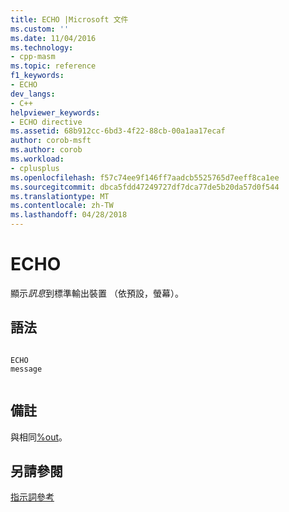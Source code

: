 ```yaml
---
title: ECHO |Microsoft 文件
ms.custom: ''
ms.date: 11/04/2016
ms.technology:
- cpp-masm
ms.topic: reference
f1_keywords:
- ECHO
dev_langs:
- C++
helpviewer_keywords:
- ECHO directive
ms.assetid: 68b912cc-6bd3-4f22-88cb-00a1aa17ecaf
author: corob-msft
ms.author: corob
ms.workload:
- cplusplus
ms.openlocfilehash: f57c74ee9f146ff7aadcb5525765d7eeff8ca1ee
ms.sourcegitcommit: dbca5fdd47249727df7dca77de5b20da57d0f544
ms.translationtype: MT
ms.contentlocale: zh-TW
ms.lasthandoff: 04/28/2018
---
```

# <a name="echo"></a>ECHO
顯示*訊息*到標準輸出裝置 （依預設，螢幕）。  
  
## <a name="syntax"></a>語法  
  
```  
  
ECHO   
message  
  
```  
  
## <a name="remarks"></a>備註  
 與相同[%out](../../assembler/masm/percent-out.md)。  
  
## <a name="see-also"></a>另請參閱  
 [指示詞參考](../../assembler/masm/directives-reference.md)